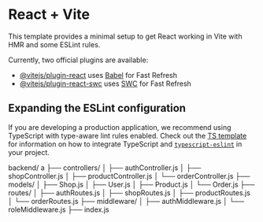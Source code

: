 # React + Vite

This template provides a minimal setup to get React working in Vite with HMR and some ESLint rules.

Currently, two official plugins are available:

- [@vitejs/plugin-react](https://github.com/vitejs/vite-plugin-react/blob/main/packages/plugin-react) uses [Babel](https://babeljs.io/) for Fast Refresh
- [@vitejs/plugin-react-swc](https://github.com/vitejs/vite-plugin-react/blob/main/packages/plugin-react-swc) uses [SWC](https://swc.rs/) for Fast Refresh

## Expanding the ESLint configuration

If you are developing a production application, we recommend using TypeScript with type-aware lint rules enabled. Check out the [TS template](https://github.com/vitejs/vite/tree/main/packages/create-vite/template-react-ts) for information on how to integrate TypeScript and [`typescript-eslint`](https://typescript-eslint.io) in your project.


backend/
a
├── controllers/
│   ├── authController.js
│   ├── shopController.js
│   ├── productController.js
│   └── orderController.js
├── models/
│   ├── Shop.js
│   ├── User.js
│   ├── Product.js
│   └── Order.js
├── routes/
│   ├── authRoutes.js
│   ├── shopRoutes.js
│   ├── productRoutes.js
│   └── orderRoutes.js
├── middleware/
│   ├── authMiddleware.js
│   └── roleMiddleware.js
├── index.js
